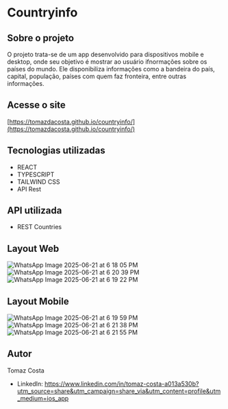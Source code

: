 # Countryinfo

## Sobre o projeto

O projeto trata-se de um app desenvolvido para dispositivos mobile e desktop, onde seu objetivo é mostrar ao usuário ifnormações sobre os países do mundo. Ele disponibiliza informações como a bandeira do país, capital, população, países com quem faz fronteira, entre outras informações.

## Acesse o site

[https://tomazdacosta.github.io/countryinfo/](https://tomazdacosta.github.io/countryinfo/)

## Tecnologias utilizadas

- REACT
- TYPESCRIPT
- TAILWIND CSS
- API Rest

## API utilizada

- REST Countries

## Layout Web

![WhatsApp Image 2025-06-21 at 6 18 05 PM](https://github.com/user-attachments/assets/3ca8afd2-fa6e-4041-8d2e-2352f47cb12a)
![WhatsApp Image 2025-06-21 at 6 20 39 PM](https://github.com/user-attachments/assets/fdc7e407-43ec-40a3-9e16-1063e207f82d)
![WhatsApp Image 2025-06-21 at 6 19 22 PM](https://github.com/user-attachments/assets/110d4d07-f868-48c5-965e-da50ddcb52c4)

## Layout Mobile

![WhatsApp Image 2025-06-21 at 6 19 59 PM](https://github.com/user-attachments/assets/f13bf4d3-e607-427c-8c56-1a279f021be2)
![WhatsApp Image 2025-06-21 at 6 21 38 PM](https://github.com/user-attachments/assets/c922f8a0-b620-4f55-bb66-d6a05f919faf)
![WhatsApp Image 2025-06-21 at 6 21 55 PM](https://github.com/user-attachments/assets/e354f6f4-9684-4edd-833d-89ff1d0a220a)

## Autor

Tomaz Costa

- LinkedIn: https://www.linkedin.com/in/tomaz-costa-a013a530b?utm_source=share&utm_campaign=share_via&utm_content=profile&utm_medium=ios_app

